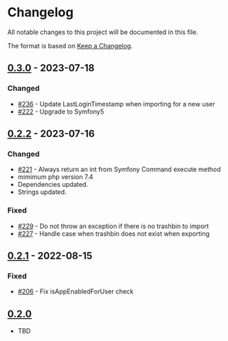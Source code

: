 # Changelog

All notable changes to this project will be documented in this file.

The format is based on [Keep a Changelog](http://keepachangelog.com/en/1.0.0/).

## [0.3.0] - 2023-07-18

### Changed

- [#236](https://github.com/owncloud/data_exporter/pull/236) - Update LastLoginTimestamp when importing for a new user
- [#222](https://github.com/owncloud/data_exporter/pull/222) - Upgrade to Symfony5

## [0.2.2] - 2023-07-16

### Changed

- [#221](https://github.com/owncloud/data_exporter/pull/221) - Always return an int from Symfony Command execute method
- mimimum php version 7.4
- Dependencies updated.
- Strings updated.

### Fixed

- [#229](https://github.com/owncloud/data_exporter/pull/229) - Do not throw an exception if there is no trashbin to import
- [#227](https://github.com/owncloud/data_exporter/pull/227) - Handle case when trashbin does not exist when exporting


## [0.2.1] - 2022-08-15

### Fixed

- [#206](https://github.com/owncloud/data_exporter/pull/206) - Fix isAppEnabledForUser check


## [0.2.0]

- TBD

[Unreleased]: https://github.com/owncloud/data_exporter/compare/v0.3.0...master
[0.3.0]: https://github.com/owncloud/data_exporter/compare/v0.2.2...v0.3.0
[0.2.2]: https://github.com/owncloud/data_exporter/compare/v0.2.1...v0.2.2
[0.2.1]: https://github.com/owncloud/data_exporter/compare/v0.2.0...v0.2.1
[0.2.0]: https://github.com/owncloud/data_exporter/compare/v0.0.1..v0.2.0
